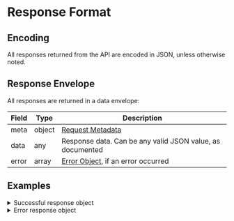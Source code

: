 # Response Format

## Encoding

All responses returned from the API are encoded in JSON, unless otherwise
noted.

## Response Envelope

All responses are returned in a data envelope:

Field | Type   | Description
------|--------|-----------
meta  | object | [Request Metadata](../objects.md#request-metadata)
data  | any    | Response data. Can be any valid JSON value, as documented
error | array  | [Error Object](../objects.md#error-object), if an error occurred

## Examples

<details>
<summary>Successful response object</summary>

From the [Execute Search](../endpoints/making_requests.md) endpoint:

```json
{
  "meta": {
    "id": "2a5b8993-d1bf-468b-9766-5afa50727bd4",
    "node": "us-east",
    "ms": 500
  },
  "data": [
    {
      "t": 0,
      "rank": 1,
      "url": "https://kagi.com",
      "title": "Kagi Search",
      "snippet": "Let's fetch!",
    },
    {
      "t": 0,
      "rank": 2,
      "url": "https://browser.kagi.com",
      "title": "Orion Browser by Kagi",
      "snippet": "Incredible performance. Total Protection.",
    }
  ]
}
```

</details>

<details>
<summary>Error response object</summary>

From the [Execute Search](../endpoints/making_requests.md) endpoint:

```json
{
  "meta": {
    "id": "bcbf11d2-1afa-4e72-a0ee-2d9079d1d332",
    "node": "us-east",
    "ms": 0
  },
  "data": null,
  "error": [
    {
      "code": 1,
      "msg": "Missing q parameter",
      "ref": null
    }
  ]
}
```

</details>
